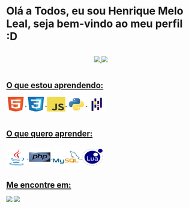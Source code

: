 <h1>Olá a Todos, eu sou Henrique Melo Leal, seja bem-vindo ao meu perfil :D</h1>
<br>

<div align="center">
  <a href="https://github.com/HenriqueMLDEV">
  <img height="180em" src="https://github-readme-stats.vercel.app/api?username=HenriqueMLDEV&show_icons=true&theme=dark&include_all_commits=true&count_private=true"/>
  <img height="180em" src="https://github-readme-stats.vercel.app/api/top-langs/?username=HenriqueMLDEV&layout=compact&langs_count=7&theme=dark"/>
</div>
<br>
  
 <h2>O que estou aprendendo:</h2>
 <div style="display: inline_block">
 <img align="center" alt="Henrique-HTML" height="40" width="50" src="https://raw.githubusercontent.com/devicons/devicon/master/icons/html5/html5-original.svg">
 <img align="center" alt="Henrique-CSS" height="40" width="50" src="https://raw.githubusercontent.com/devicons/devicon/master/icons/css3/css3-original.svg">
 <img align="center" alt="Henrique-JS" height="40" width="50" src="https://raw.githubusercontent.com/devicons/devicon/master/icons/javascript/javascript-original.svg">  <img align="center" alt="Henrique-Python" height="40" width="50" src="https://raw.githubusercontent.com/devicons/devicon/master/icons/python/python-original.svg">
 <img align="center" alt="Henrique-PDS" height="40" width="50" src="https://github.com/devicons/devicon/blob/master/icons/pandas/pandas-original.svg">  
 
</div>
<br>
 
<h2>O que quero aprender:</h2>
  
 <div style="display: inline_block">
 <img align="center" alt="Henrique-JAVA" height="45" width="55" src="https://raw.githubusercontent.com/devicons/devicon/master/icons/java/java-original.svg">
 <img align="center" alt="Henrique-php" height="50" width="60" src="https://github.com/devicons/devicon/blob/master/icons/php/php-original.svg">
 <img align="center" alt="Henrique-MySQL" height="65" width="75" src="https://raw.githubusercontent.com/devicons/devicon/master/icons/mysql/mysql-original-wordmark.svg">
 <img align="center" alt="Henrique-Lua" height="45" width="55" src="https://raw.githubusercontent.com/devicons/devicon/master/icons/lua/lua-original-wordmark.svg">
</div>
  
###
  
  <h2>Me encontre em:</h2>
<div> 
 
  <a href = "mailto:hmleal7@gmail.com"><img src="https://img.shields.io/badge/-Gmail-%23333?style=for-the-badge&logo=gmail&logoColor=white" target="_blank"></a>
  <a href="https://www.linkedin.com/in/henrique-m-5a761511b/" target="_blank"><img src="https://img.shields.io/badge/-LinkedIn-%230077B5?style=for-the-badge&logo=linkedin&logoColor=white" target="_blank"></a> 
 </div>
